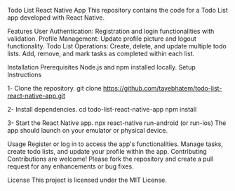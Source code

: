 Todo List React Native App
This repository contains the code for a Todo List app developed with React Native.

Features
User Authentication: Registration and login functionalities with validation.
Profile Management: Update profile picture and logout functionality.
Todo List Operations:
Create, delete, and update multiple todo lists.
Add, remove, and mark tasks as completed within each list.

Installation
Prerequisites
Node.js and npm installed locally.
Setup Instructions

1- Clone the repository.
git clone https://github.com/tayebhatem/todo-list-react-native-app.git

2- Install dependencies.
cd todo-list-react-native-app
npm install

3- Start the React Native app.
npx react-native run-android (or run-ios)
The app should launch on your emulator or physical device.

Usage
Register or log in to access the app's functionalities.
Manage tasks, create todo lists, and update your profile within the app.
Contributing
Contributions are welcome! Please fork the repository and create a pull request for any enhancements or bug fixes.

License
This project is licensed under the MIT License.
